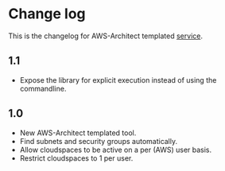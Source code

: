 # Change log
This is the changelog for AWS-Architect templated [service](readme.md).

## 1.1 ##
* Expose the library for explicit execution instead of using the commandline.

## 1.0 ##
* New AWS-Architect templated tool.
* Find subnets and security groups automatically.
* Allow cloudspaces to be active on a per (AWS) user basis.
* Restrict cloudspaces to 1 per user.